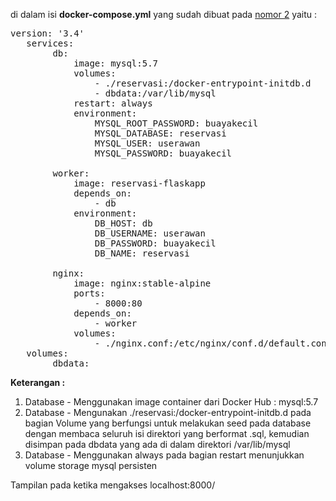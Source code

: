 
di dalam isi <strong>docker-compose.yml</strong> yang sudah dibuat pada [nomor 2](https://github.com/rahajengdwi/CLoud2018/blob/master/Docker/2.md) yaitu :

   <pre>version: '3.4'
   services:
        db:
            image: mysql:5.7
            volumes:
                - ./reservasi:/docker-entrypoint-initdb.d
                - dbdata:/var/lib/mysql
            restart: always
            environment:
                MYSQL_ROOT_PASSWORD: buayakecil
                MYSQL_DATABASE: reservasi
                MYSQL_USER: userawan
                MYSQL_PASSWORD: buayakecil

        worker:
            image: reservasi-flaskapp
            depends_on:
                - db
            environment:
                DB_HOST: db
                DB_USERNAME: userawan
                DB_PASSWORD: buayakecil
                DB_NAME: reservasi

        nginx:
            image: nginx:stable-alpine
            ports:
                - 8000:80
            depends_on:
                - worker
            volumes:
                - ./nginx.conf:/etc/nginx/conf.d/default.conf:ro
   volumes:
        dbdata:</pre>

<strong>Keterangan :</strong>
1. Database - Menggunakan image container dari Docker Hub : mysql:5.7
2. Database - Mengunakan ./reservasi:/docker-entrypoint-initdb.d pada bagian Volume yang berfungsi untuk melakukan seed pada database dengan membaca seluruh isi direktori yang berformat .sql, kemudian disimpan pada dbdata yang ada di dalam direktori /var/lib/mysql
3. Database - Menggunakan always pada bagian restart menunjukkan volume storage mysql persisten

Tampilan pada ketika mengakses localhost:8000/
